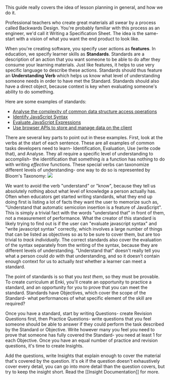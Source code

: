 This guide really covers the idea of lesson planning in general, and how we do it.

Professional teachers who create great materials all swear by a process called Backwards Design. You're probably familiar with this process as an engineer, we'd call it Writing a Specification Sheet. The idea is the same- start with a vision of what you want the end product to look like. 

When you're creating software, you specify user actions as **features**. In education, we specify learner skills as **Standards**. Standards are a description of an action that you want someone to be able to do after they consume your learning materials. Just like features, it helps to use very specific language to describe these actions. Standards should thus feature an **Understanding Verb** which helps us know what level of understanding someone needs in order to have met the Standard. Standards should also have a direct object, because context is key when evaluating someone's ability to do something.

Here are some examples of standards:

* [Analyse the complexity of common data structure access operations](https://github.com/sagelabs/standards/blob/master/computer_science/core/analyze-the-complexity-of-common-data-structure-access-operations.md)
* [Identify JavaScript Syntax](https://github.com/sagelabs/standards/blob/master/javascript/core/identify-javascript-syntax.md)
* [Evaluate JavaScript Expressions](https://github.com/sagelabs/standards/blob/master/javascript/core/evaluate-javascript-expressions.md)
* [Use browser APIs to store and manage data on the client](https://github.com/sagelabs/standards/blob/master/javascript/browser-apis/use-browser-apis-to-store-and-manage-data-on-the-client.md)

There are several key parts to point out in these examples.
First, look at the verbs at the start of each sentence. These are all examples of common tasks developers need to learn- Identification, Evaluation, Use (write code that), and Analyse. They all require a specific level of understanding to accomplish- the identification that something _is_ a function has nothing to do with writing _effective_ functions. These special verbs can taxonomize different levels of understanding- one way to do so is represented by Bloom's Taxonomy:
![](https://i.pinimg.com/originals/25/e5/8c/25e58c613451a2acb35be92e4a9df254.png)

We want to avoid the verb "understand" or "know", because they tell us absolutely nothing about what level of knowledge a person actually has. Often when educators get started writing standards, what they end up doing first is listing a lot of facts they want the user to memorize such as, "Understand that automatic semicolon insertion is a feature of JavaScript". This is simply a trivial fact with the words "understand that" in front of them, not a measurement of performance. What the creator of this standard is likely trying to find out is if the user can "evaluate javascript syntax" and "write javascript syntax" correctly, which involves a large number of things that can be listed as objectives so as to be sure to cover them, but are too trivial to _track individually_. The correct standards also cover the evaluation of the syntax separately from the writing of the syntax, because they are different levels of understanding. "Understand that" doesn't really tell you what a person could _do_ with that understanding, and so it doesn't contain enough context for us to actually _test_ whether a learner can meet a standard. 

The point of standards is so that you _test them_, so they must be provable. To create curriculum at Enki, you'll create an opportunity to practice a standard, and an opportunity for you to prove that you can meet the standard. Standards have Objectives, which cover the scope of the Standard- what performances of what specific element of the skill are required?

Once you have a standard, start by writing Questions- create Revision Questions first, then Practice Questions- write questions that you feel someone should be able to answer if they could perform the task described by the Standard or Objective. Write however many you feel you need to prove that someone has fully covered the Standard- you need at least 1 for each Objective. Once you have an equal number of practice and revision questions, it's time to create Insights. 

Add the questions, write Insights that explain enough to cover the material that's covered by the question. It's ok if the question doesn't exhaustively cover every detail, you can go into more detail than the question covers, but try to keep the insight short. Read the [[Insight Documentation]] for more.
